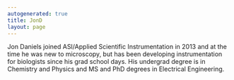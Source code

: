 ```yaml
---
autogenerated: true
title: JonD
layout: page
---
```


Jon Daniels joined ASI/Applied Scientific Instrumentation in 2013 and at
the time he was new to microscopy, but has been developing
instrumentation for biologists since his grad school days. His undergrad
degree is in Chemistry and Physics and MS and PhD degrees in Electrical
Engineering.
